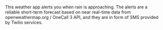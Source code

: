 This weather app alerts you when rain is approaching. The alerts are a reliable short-term forecast based on near real-time data from openweathermap.org / OneCall 3 API, and they are in form of SMS provided by Twilio services.